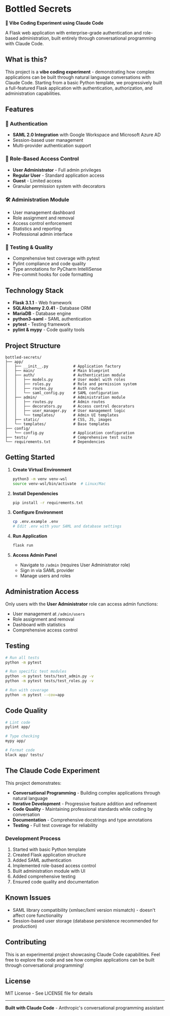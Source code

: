 # Bottled Secrets

**🔬 Vibe Coding Experiment using Claude Code**

A Flask web application with enterprise-grade authentication and role-based administration, built entirely through conversational programming with Claude Code.

## What is this?

This project is a **vibe coding experiment** - demonstrating how complex applications can be built through natural language conversations with Claude Code. Starting from a basic Python template, we progressively built a full-featured Flask application with authentication, authorization, and administration capabilities.

## Features

### 🔐 Authentication
- **SAML 2.0 Integration** with Google Workspace and Microsoft Azure AD
- Session-based user management
- Multi-provider authentication support

### 👑 Role-Based Access Control
- **User Administrator** - Full admin privileges
- **Regular User** - Standard application access  
- **Guest** - Limited access
- Granular permission system with decorators

### 🛠️ Administration Module
- User management dashboard
- Role assignment and removal
- Access control enforcement
- Statistics and reporting
- Professional admin interface

### 🧪 Testing & Quality
- Comprehensive test coverage with pytest
- Pylint compliance and code quality
- Type annotations for PyCharm IntelliSense
- Pre-commit hooks for code formatting

## Technology Stack

- **Flask 3.1.1** - Web framework
- **SQLAlchemy 2.0.41** - Database ORM
- **MariaDB** - Database engine
- **python3-saml** - SAML authentication
- **pytest** - Testing framework
- **pylint & mypy** - Code quality tools

## Project Structure

```
bottled-secrets/
├── app/
│   ├── __init__.py           # Application factory
│   ├── main/                 # Main blueprint
│   ├── auth/                 # Authentication module
│   │   ├── models.py         # User model with roles
│   │   ├── roles.py          # Role and permission system
│   │   ├── routes.py         # Auth routes
│   │   └── saml_config.py    # SAML configuration
│   ├── admin/                # Administration module
│   │   ├── routes.py         # Admin routes
│   │   ├── decorators.py     # Access control decorators
│   │   ├── user_manager.py   # User management logic
│   │   └── templates/        # Admin UI templates
│   ├── static/               # CSS, JS, images
│   └── templates/            # Base templates
├── config/
│   └── config.py             # Application configuration
├── tests/                    # Comprehensive test suite
└── requirements.txt          # Dependencies
```

## Getting Started

1. **Create Virtual Environment**
   ```bash
   python3 -m venv venv-wsl
   source venv-wsl/bin/activate  # Linux/Mac
   ```

2. **Install Dependencies**
   ```bash
   pip install -r requirements.txt
   ```

3. **Configure Environment**
   ```bash
   cp .env.example .env
   # Edit .env with your SAML and database settings
   ```

4. **Run Application**
   ```bash
   flask run
   ```

5. **Access Admin Panel**
   - Navigate to `/admin` (requires User Administrator role)
   - Sign in via SAML provider
   - Manage users and roles

## Administration Access

Only users with the **User Administrator** role can access admin functions:
- User management at `/admin/users`
- Role assignment and removal
- Dashboard with statistics
- Comprehensive access control

## Testing

```bash
# Run all tests
python -m pytest

# Run specific test modules
python -m pytest tests/test_admin.py -v
python -m pytest tests/test_roles.py -v

# Run with coverage
python -m pytest --cov=app
```

## Code Quality

```bash
# Lint code
pylint app/

# Type checking
mypy app/

# Format code
black app/ tests/
```

## The Claude Code Experiment

This project demonstrates:
- **Conversational Programming** - Building complex applications through natural language
- **Iterative Development** - Progressive feature addition and refinement
- **Code Quality** - Maintaining professional standards while coding by conversation
- **Documentation** - Comprehensive docstrings and type annotations
- **Testing** - Full test coverage for reliability

### Development Process
1. Started with basic Python template
2. Created Flask application structure
3. Added SAML authentication
4. Implemented role-based access control
5. Built administration module with UI
6. Added comprehensive testing
7. Ensured code quality and documentation

## Known Issues

- SAML library compatibility (xmlsec/lxml version mismatch) - doesn't affect core functionality
- Session-based user storage (database persistence recommended for production)

## Contributing

This is an experimental project showcasing Claude Code capabilities. Feel free to explore the code and see how complex applications can be built through conversational programming!

## License

MIT License - See LICENSE file for details

---

**Built with Claude Code** - Anthropic's conversational programming assistant